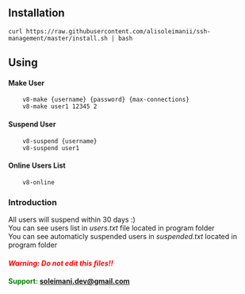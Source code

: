 ## Installation

```console 
curl https://raw.githubusercontent.com/alisoleimanii/ssh-management/master/install.sh | bash
```

## Using

#### Make User

```console 
    v8-make {username} {password} {max-connections}
    v8-make user1 12345 2
```

#### Suspend User
```console
    v8-suspend {username}
    v8-suspend user1
```

#### Online Users List
```console
    v8-online
```

### Introduction
All users will suspend within 30 days :)
<br>
You can see users list in *users.txt* file located in program folder
<br>
You can see automaticly suspended users in *suspended.txt* located in program folder


#### <span style="color:red">*Warning: Do not edit this files!!*</span>

#### <span style="color:green">Support: soleimani.dev@gmail.com</span>